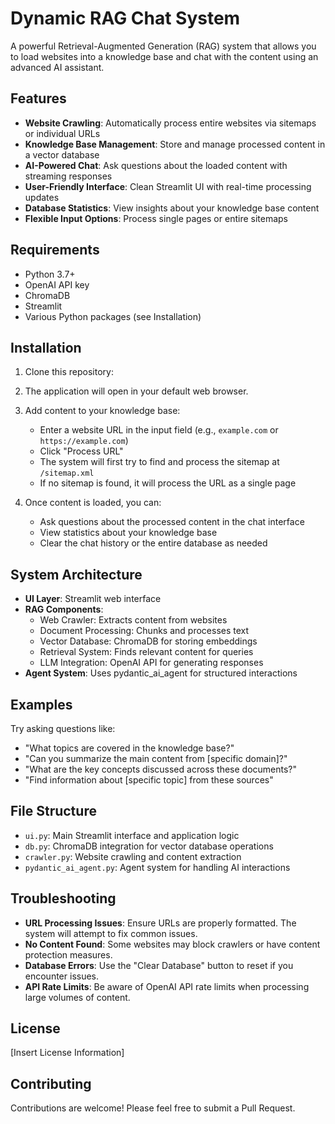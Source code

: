 # Dynamic RAG Chat System

A powerful Retrieval-Augmented Generation (RAG) system that allows you to load websites into a knowledge base and chat with the content using an advanced AI assistant.

## Features

- **Website Crawling**: Automatically process entire websites via sitemaps or individual URLs
- **Knowledge Base Management**: Store and manage processed content in a vector database
- **AI-Powered Chat**: Ask questions about the loaded content with streaming responses
- **User-Friendly Interface**: Clean Streamlit UI with real-time processing updates
- **Database Statistics**: View insights about your knowledge base content
- **Flexible Input Options**: Process single pages or entire sitemaps

## Requirements

- Python 3.7+
- OpenAI API key
- ChromaDB
- Streamlit
- Various Python packages (see Installation)

## Installation

1. Clone this repository:



2. The application will open in your default web browser.

3. Add content to your knowledge base:
   - Enter a website URL in the input field (e.g., `example.com` or `https://example.com`)
   - Click "Process URL"
   - The system will first try to find and process the sitemap at `/sitemap.xml`
   - If no sitemap is found, it will process the URL as a single page

4. Once content is loaded, you can:
   - Ask questions about the processed content in the chat interface
   - View statistics about your knowledge base
   - Clear the chat history or the entire database as needed

## System Architecture

- **UI Layer**: Streamlit web interface
- **RAG Components**:
  - Web Crawler: Extracts content from websites
  - Document Processing: Chunks and processes text
  - Vector Database: ChromaDB for storing embeddings
  - Retrieval System: Finds relevant content for queries
  - LLM Integration: OpenAI API for generating responses
- **Agent System**: Uses pydantic_ai_agent for structured interactions

## Examples

Try asking questions like:
- "What topics are covered in the knowledge base?"
- "Can you summarize the main content from [specific domain]?"
- "What are the key concepts discussed across these documents?"
- "Find information about [specific topic] from these sources"

## File Structure

- `ui.py`: Main Streamlit interface and application logic
- `db.py`: ChromaDB integration for vector database operations
- `crawler.py`: Website crawling and content extraction
- `pydantic_ai_agent.py`: Agent system for handling AI interactions

## Troubleshooting

- **URL Processing Issues**: Ensure URLs are properly formatted. The system will attempt to fix common issues.
- **No Content Found**: Some websites may block crawlers or have content protection measures.
- **Database Errors**: Use the "Clear Database" button to reset if you encounter issues.
- **API Rate Limits**: Be aware of OpenAI API rate limits when processing large volumes of content.

## License

[Insert License Information]

## Contributing

Contributions are welcome! Please feel free to submit a Pull Request.